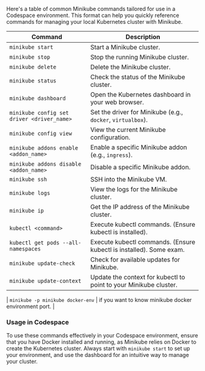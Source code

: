 Here's a table of common Minikube commands tailored for use in a Codespace environment. This format can help you quickly reference commands for managing your local Kubernetes cluster with Minikube.

| **Command**                          | **Description**                                             |
|--------------------------------------|-------------------------------------------------------------|
| `minikube start`                    | Start a Minikube cluster.                                   |
| `minikube stop`                     | Stop the running Minikube cluster.                          |
| `minikube delete`                   | Delete the Minikube cluster.                                |
| `minikube status`                   | Check the status of the Minikube cluster.                  |
| `minikube dashboard`                 | Open the Kubernetes dashboard in your web browser.         |
| `minikube config set driver <driver_name>` | Set the driver for Minikube (e.g., `docker`, `virtualbox`). |
| `minikube config view`              | View the current Minikube configuration.                    |
| `minikube addons enable <addon_name>` | Enable a specific Minikube addon (e.g., `ingress`).      |
| `minikube addons disable <addon_name>` | Disable a specific Minikube addon.                        |
| `minikube ssh`                      | SSH into the Minikube VM.                                  |
| `minikube logs`                     | View the logs for the Minikube cluster.                    |
| `minikube ip`                       | Get the IP address of the Minikube cluster.                |
| `kubectl <command>` | Execute kubectl commands. (Ensure kubectl is installed).   |
| `kubectl get pods --all-namespaces` | Execute kubectl commands. (Ensure kubectl is installed).  Some exam.  |
| `minikube update-check`             | Check for available updates for Minikube.                  |
| `minikube update-context`           | Update the context for kubectl to point to your Minikube cluster. |

| `minikube -p minikube docker-env` | if you want to know minikube docker environment port. |


### Usage in Codespace

To use these commands effectively in your Codespace environment, ensure that you have Docker installed and running, as Minikube relies on Docker to create the Kubernetes cluster. Always start with `minikube start` to set up your environment, and use the dashboard for an intuitive way to manage your cluster.
